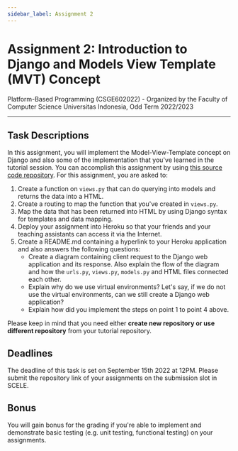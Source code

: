 ```yaml
---
sidebar_label: Assignment 2
---
```


# Assignment 2: Introduction to Django and Models View Template (MVT) Concept

Platform-Based Programming (CSGE602022) - Organized by the Faculty of Computer Science Universitas Indonesia, Odd Term 2022/2023

---

## Task Descriptions

In this assignment, you will implement the Model-View-Template concept on Django and also some of the implementation that you've learned in the tutorial session. You can accomplish this assignment by using [this source code repository](https://github.com/pbp-fasilkom-ui/tugas-lab-repository). For this assignment, you are asked to:

1. Create a function on `views.py` that can do querying into models and returns the data into a HTML.
2. Create a routing to map the function that you've created in `views.py`.
3. Map the data that has been returned into HTML by using Django syntax for templates and data mapping.
4. Deploy your assignment into Heroku so that your friends and your teaching assistants can access it via the Internet.
5. Create a README.md containing a hyperlink to your Heroku application and also answers the following questions:
    - Create a diagram containing client request to the Django web application and its response. Also explain the flow of the diagram and how the `urls.py`, `views.py`, `models.py` and HTML files connected each other.
    - Explain why do we use virtual environments? Let's say, if we do not use the virtual environments, can we still create a Django web application? 
    - Explain how did you implement the steps on point 1 to point 4 above.

Please keep in mind that you need either **create new repository or use different repository** from your tutorial repository.

## Deadlines

The deadline of this task is set on September 15th 2022 at 12PM. Please submit the repository link of your assignments on the submission slot in SCELE.

## Bonus

You will gain bonus for the grading if you're able to implement and demonstrate basic testing (e.g. unit testing, functional testing) on your assignments.